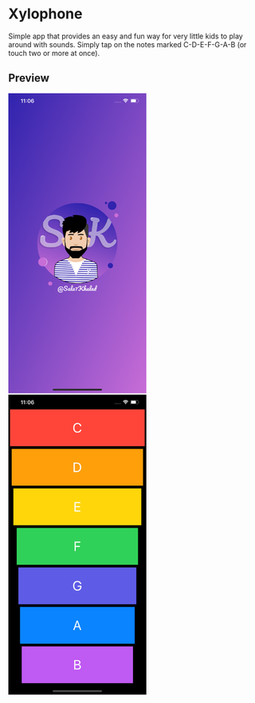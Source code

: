 # Xylophone
Simple app that provides an easy and fun way for very little kids to play around with sounds. Simply tap on the notes marked C-D-E-F-G-A-B (or touch two or more at once).

## Preview
<img src="/screenshot/1.png" alt="Demo" height="600px"/> <img src="/screenshot/2.png" alt="Demo" height="600px"/>
